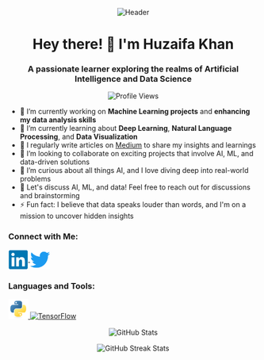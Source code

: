 <p align="center">
  <img src="https://media.istockphoto.com/id/1325034866/vector/data-analysis-vector-illustration-with-young-woman-sitting-in-front-of-big-computer-monitor.jpg?s=612x612&w=0&k=20&c=n5-pe8pgPfPMcRpOL8bpy6mcx-LHrxLs2sYX1vJ9smM=" alt="Header" />
</p>

<h1 align="center">Hey there! 👋 I'm Huzaifa Khan</h1>
<h3 align="center">A passionate learner exploring the realms of Artificial Intelligence and Data Science</h3>

<p align="center">
  <img src="https://komarev.com/ghpvc/?username=huzi14&label=Profile%20views&color=0e75b6&style=flat" alt="Profile Views" />
</p>

- 🔭 I’m currently working on **Machine Learning projects** and **enhancing my data analysis skills**
- 🌱 I’m currently learning about **Deep Learning**, **Natural Language Processing**, and **Data Visualization**
- 📝 I regularly write articles on [Medium](https://medium.com/@huzi14) to share my insights and learnings
- 👯 I’m looking to collaborate on exciting projects that involve AI, ML, and data-driven solutions
- 🤔 I’m curious about all things AI, and I love diving deep into real-world problems
- 💬 Let's discuss AI, ML, and data! Feel free to reach out for discussions and brainstorming
- ⚡ Fun fact: I believe that data speaks louder than words, and I'm on a mission to uncover hidden insights

<h3 align="left">Connect with Me:</h3>
<p align="left">
  <a href="https://linkedin.com/in/botzaifa" target="_blank">
    <img align="center" src="https://raw.githubusercontent.com/devicons/devicon/master/icons/linkedin/linkedin-original.svg" alt="LinkedIn" width="40" height="40" />
  </a>
  <a href="https://twitter.com/botzaifa" target="_blank">
    <img align="center" src="https://raw.githubusercontent.com/devicons/devicon/master/icons/twitter/twitter-original.svg" alt="Twitter" width="40" height="40" />
  </a>
  <!-- Add more social media icons here -->
</p>

<h3 align="left">Languages and Tools:</h3>
<p align="left">
  <a href="https://www.python.org" target="_blank">
    <img src="https://raw.githubusercontent.com/devicons/devicon/master/icons/python/python-original.svg" alt="Python" width="40" height="40"/>
  </a>
  <a href="https://www.tensorflow.org" target="_blank">
    <img src="https://www.vectorlogo.zone/logos/tensorflow/tensorflow-icon.svg" alt="TensorFlow" width="40" height="40"/>
  </a>
  <!-- Add more tools and languages here -->
</p>

<p align="center">
  <img align="center" src="https://github-readme-stats.vercel.app/api?username=botzaifa&show_icons=true&theme=dark" alt="GitHub Stats" />
</p>

<p align="center">
  <img align="center" src="https://github-readme-streak-stats.herokuapp.com/?user=botzaifa&theme=dark" alt="GitHub Streak Stats" />
</p>
